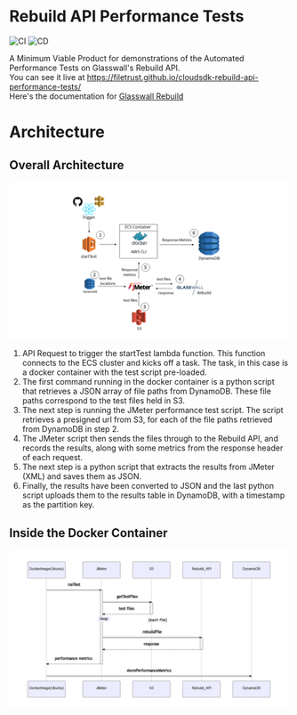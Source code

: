 # Rebuild API Performance Tests
![CI](https://github.com/ahewitt-glasswall/mvp-rebuild-performance-tests/workflows/CI/badge.svg)
![CD](https://github.com/ahewitt-glasswall/mvp-rebuild-performance-tests/workflows/CD/badge.svg)


A Minimum Viable Product for demonstrations of the Automated Performance Tests on Glasswall's Rebuild API.<br/>
You can see it live at https://filetrust.github.io/cloudsdk-rebuild-api-performance-tests/<br/>
Here's the documentation for [Glasswall Rebuild](https://engineering.glasswallsolutions.com/docs/product-descriptions/product-overview)

# Architecture
## Overall Architecture
![Overall Architecture Diagram](https://raw.githubusercontent.com/ahewitt-glasswall/mvp-rebuild-performance-tests/master/documents/architecture/architecture.png)
1. API Request to trigger the startTest lambda function. This function connects to the ECS cluster and kicks off a task. The task, in this case is a docker container with the test script pre-loaded.
2. The first command running in the docker container is a python script that retrieves a JSON array of file paths from DynamoDB. These file paths correspond to the test files held in S3.
3. The next step is running the JMeter performance test script. The script retrieves a presigned url from S3, for each of the file paths retrieved from DynamoDB in step 2.
4. The JMeter script then sends the files through to the Rebuild API, and records the results, along with some metrics from the response header of each request.
5. The next step is a python script that extracts the results from JMeter (XML) and saves them as JSON.
6. Finally, the results have been converted to JSON and the last python script uploads them to the results table in DynamoDB, with a timestamp as the partition key.

## Inside the Docker Container
![Inside the Docker Container - Sequence Diagram](https://raw.githubusercontent.com/ahewitt-glasswall/mvp-rebuild-performance-tests/master/documents/architecture/dockerSequence.png)

